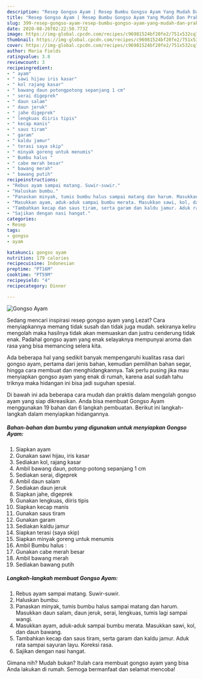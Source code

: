 ```yaml
---
description: "Resep Gongso Ayam | Resep Bumbu Gongso Ayam Yang Mudah Dan Praktis"
title: "Resep Gongso Ayam | Resep Bumbu Gongso Ayam Yang Mudah Dan Praktis"
slug: 399-resep-gongso-ayam-resep-bumbu-gongso-ayam-yang-mudah-dan-praktis
date: 2020-08-26T02:22:50.773Z
image: https://img-global.cpcdn.com/recipes/c96981524bf20fe2/751x532cq70/gongso-ayam-foto-resep-utama.jpg
thumbnail: https://img-global.cpcdn.com/recipes/c96981524bf20fe2/751x532cq70/gongso-ayam-foto-resep-utama.jpg
cover: https://img-global.cpcdn.com/recipes/c96981524bf20fe2/751x532cq70/gongso-ayam-foto-resep-utama.jpg
author: Maria Fields
ratingvalue: 3.8
reviewcount: 3
recipeingredient:
- " ayam"
- " sawi hijau iris kasar"
- " kol rajang kasar"
- " bawang daun potongpotong sepanjang 1 cm"
- " serai digeprek"
- " daun salam"
- " daun jeruk"
- " jahe digeprek"
- " lengkuas diiris tipis"
- " kecap manis"
- " saus tiram"
- " garam"
- " kaldu jamur"
- " terasi saya skip"
- " minyak goreng untuk menumis"
- " Bumbu halus "
- " cabe merah besar"
- " bawang merah"
- " bawang putih"
recipeinstructions:
- "Rebus ayam sampai matang. Suwir-suwir."
- "Haluskan bumbu."
- "Panaskan minyak, tumis bumbu halus sampai matang dan harum. Masukkan daun salam, daun jeruk, serai, lengkuas, tumis lagi sampai wangi."
- "Masukkan ayam, aduk-aduk sampai bumbu merata. Masukkan sawi, kol, dan daun bawang."
- "Tambahkan kecap dan saus tiram, serta garam dan kaldu jamur. Aduk rata sampai sayuran layu. Koreksi rasa."
- "Sajikan dengan nasi hangat."
categories:
- Resep
tags:
- gongso
- ayam

katakunci: gongso ayam 
nutrition: 179 calories
recipecuisine: Indonesian
preptime: "PT16M"
cooktime: "PT59M"
recipeyield: "4"
recipecategory: Dinner

---
```



![Gongso Ayam](https://img-global.cpcdn.com/recipes/c96981524bf20fe2/751x532cq70/gongso-ayam-foto-resep-utama.jpg)

Sedang mencari inspirasi resep gongso ayam yang Lezat? Cara menyiapkannya memang tidak susah dan tidak juga mudah. sekiranya keliru mengolah maka hasilnya tidak akan memuaskan dan justru cenderung tidak enak. Padahal gongso ayam yang enak selayaknya mempunyai aroma dan rasa yang bisa memancing selera kita.

Ada beberapa hal yang sedikit banyak mempengaruhi kualitas rasa dari gongso ayam, pertama dari jenis bahan, kemudian pemilihan bahan segar, hingga cara membuat dan menghidangkannya. Tak perlu pusing jika mau menyiapkan gongso ayam yang enak di rumah, karena asal sudah tahu triknya maka hidangan ini bisa jadi suguhan spesial.




Di bawah ini ada beberapa cara mudah dan praktis dalam mengolah gongso ayam yang siap dikreasikan. Anda bisa membuat Gongso Ayam menggunakan 19 bahan dan 6 langkah pembuatan. Berikut ini langkah-langkah dalam menyiapkan hidangannya.

<!--inarticleads1-->

##### Bahan-bahan dan bumbu yang digunakan untuk menyiapkan Gongso Ayam:

1. Siapkan  ayam
1. Gunakan  sawi hijau, iris kasar
1. Sediakan  kol, rajang kasar
1. Ambil  bawang daun, potong-potong sepanjang 1 cm
1. Sediakan  serai, digeprek
1. Ambil  daun salam
1. Sediakan  daun jeruk
1. Siapkan  jahe, digeprek
1. Gunakan  lengkuas, diiris tipis
1. Siapkan  kecap manis
1. Gunakan  saus tiram
1. Gunakan  garam
1. Sediakan  kaldu jamur
1. Siapkan  terasi (saya skip)
1. Siapkan  minyak goreng untuk menumis
1. Ambil  Bumbu halus :
1. Gunakan  cabe merah besar
1. Ambil  bawang merah
1. Sediakan  bawang putih




<!--inarticleads2-->

##### Langkah-langkah membuat Gongso Ayam:

1. Rebus ayam sampai matang. Suwir-suwir.
1. Haluskan bumbu.
1. Panaskan minyak, tumis bumbu halus sampai matang dan harum. Masukkan daun salam, daun jeruk, serai, lengkuas, tumis lagi sampai wangi.
1. Masukkan ayam, aduk-aduk sampai bumbu merata. Masukkan sawi, kol, dan daun bawang.
1. Tambahkan kecap dan saus tiram, serta garam dan kaldu jamur. Aduk rata sampai sayuran layu. Koreksi rasa.
1. Sajikan dengan nasi hangat.




Gimana nih? Mudah bukan? Itulah cara membuat gongso ayam yang bisa Anda lakukan di rumah. Semoga bermanfaat dan selamat mencoba!
